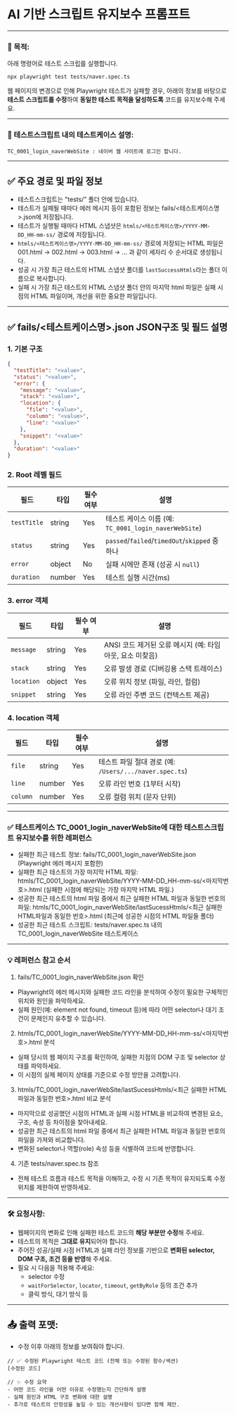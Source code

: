 # AI 기반 스크립트 유지보수 프롬프트

---

### 🔧 목적:

아래 명령어로 테스트 스크립를 실행합니다.

```
npx playwright test tests/naver.spec.ts
```

웹 페이지의 변경으로 인해 Playwright 테스트가 실패할 경우, 아래의 정보를 바탕으로 **테스트 스크립트를 수정**하여 **동일한 테스트 목적을 달성하도록** 코드를 유지보수해 주세요.

---

### 📌 테스트스크립트 내의 테스트케이스 설명:

```
TC_0001_login_naverWebSite : 네이버 웹 사이트에 로그인 합니다.
```

---

## ✅ 주요 경로 및 파일 정보

- 테스트스크립트는 "tests/” 폴더 안에 있습니다.
- 테스트가 실패될 때마다 에러 메시지 등이 포함된 정보는 fails/<테스트케이스명>.json에 저장됩니다.
- 테스트가 실행될 때마다 HTML 스냅샷은 `htmls/<테스트케이스명>/YYYY-MM-DD_HH-mm-ss/` 경로에 저장됩니다.
- `htmls/<테스트케이스명>/YYYY-MM-DD_HH-mm-ss/` 경로에 저장되는 HTML 파일은 001.html -> 002.html -> 003.html -> ... 과 같이 세자리 수 순서대로 생성됩니다.
- 성공 시 가장 최근 테스트의 HTML 스냅샷 폴더를 `lastSuccessHtmls`라는 폴더 이름으로 복사합니다.
- 실패 시 가장 최근 테스트의 HTML 스냅샷 폴더 안의 마지막 html 파일은 실패 시점의 HTML 파일이며, 개선을 위한 중요한 파일입니다.

---

## ✅ fails/<테스트케이스명>.json JSON구조 및 필드 설명
### 1. 기본 구조
```json
{
  "testTitle": "<value>",
  "status": "<value>",
  "error": {
    "message": "<value>",
    "stack": "<value>",
    "location": {
      "file": "<value>",
      "column": "<value>",
      "line": "<value>"
    },
    "snippet": "<value>"
  },
  "duration": "<value>"
}
```

### 2. Root 레벨 필드
| 필드        | 타입      | 필수 여부 | 설명                                                                 |
|-------------|-----------|-----------|----------------------------------------------------------------------|
| `testTitle` | string    | Yes       | 테스트 케이스 이름 (예: `TC_0001_login_naverWebSite`)               |
| `status`    | string    | Yes       | `passed`/`failed`/`timedOut`/`skipped` 중 하나                      |
| `error`     | object    | No        | 실패 시에만 존재 (성공 시 `null`)                                   |
| `duration`  | number    | Yes       | 테스트 실행 시간(ms)                                                |

### 3. error 객체
| 필드       | 타입      | 필수 여부 | 설명                                                                 |
|------------|-----------|-----------|----------------------------------------------------------------------|
| `message`  | string    | Yes       | ANSI 코드 제거된 오류 메시지 (예: 타임아웃, 요소 미찾음)            |
| `stack`    | string    | Yes       | 오류 발생 경로 (디버깅용 스택 트레이스)                             |
| `location` | object    | Yes       | 오류 위치 정보 (파일, 라인, 컬럼)                                   |
| `snippet`  | string    | Yes       | 오류 라인 주변 코드 (컨텍스트 제공)                                 |

### 4. location 객체
| 필드      | 타입      | 필수 여부 | 설명                                                                 |
|-----------|-----------|-----------|----------------------------------------------------------------------|
| `file`    | string    | Yes       | 테스트 파일 절대 경로 (예: `/Users/.../naver.spec.ts`)               |
| `line`    | number    | Yes       | 오류 라인 번호 (1부터 시작)                                         |
| `column`  | number    | Yes       | 오류 컬럼 위치 (문자 단위)                                          |

---

### ✅ 테스트케이스 TC_0001_login_naverWebSite에 대한 테스트스크립트 유지보수를 위한 레퍼런스
- 실패한 최근 테스트 정보: fails/TC_0001_login_naverWebSite.json (Playwright 에러 메시지 포함한)
- 실패한 최근 테스트의 가장 마지막 HTML 파일: htmls/TC_0001_login_naverWebSite/YYYY-MM-DD_HH-mm-ss/<마지막번호>.html (실패한 시점에 해당되는 가장 마지막 HTML 파일.)
- 성공한 최근 테스트의 html 파일 중에서 최근 실패한 HTML 파일과 동일한 번호의 파일: htmls/TC_0001_login_naverWebSite/lastSucessHtmls/<최근 실패한 HTML파일과 동일한 번호>.html (최근에 성공한 시점의 HTML 파일들 폴더)
- 성공한 최근 테스트 스크립트: tests/naver.spec.ts 내의 TC_0001_login_naverWebSite 테스트케이스 

---

### 💡 레퍼런스 참고 순서

1. fails/TC_0001_login_naverWebSite.json 확인
  - Playwright의 에러 메시지와 실패한 코드 라인을 분석하여 수정이 필요한 구체적인 위치와 원인을 파악하세요.
  - 실패 원인(예: element not found, timeout 등)에 따라 어떤 selector나 대기 조건이 문제인지 유추할 수 있습니다.
2. htmls/TC_0001_login_naverWebSite/YYYY-MM-DD_HH-mm-ss/<마지막번호>.html 분석
  - 실패 당시의 웹 페이지 구조를 확인하여, 실패한 지점의 DOM 구조 및 selector 상태를 파악하세요.
  - 이 시점의 실제 페이지 상태를 기준으로 수정 방안을 고려합니다.
3. htmls/TC_0001_login_naverWebSite/lastSucessHtmls/<최근 실패한 HTML파일과 동일한 번호>.html 비교 분석
  - 마지막으로 성공했던 시점의 HTML과 실패 시점 HTML을 비교하여 변경된 요소, 구조, 속성 등 차이점을 찾아내세요.
  - 성공한 최근 테스트의 html 파일 중에서 최근 실패한 HTML 파일과 동일한 번호의 파일을 가져와 비교합니다.
  - 변화된 selector나 역할(role) 속성 등을 식별하여 코드에 반영합니다.
4. 기존 tests/naver.spec.ts 참조
  - 전체 테스트 흐름과 테스트 목적을 이해하고, 수정 시 기존 목적이 유지되도록 수정 위치를 제한하여 반영하세요.

---

### 🛠 요청사항:

- 웹페이지의 변화로 인해 실패한 테스트 코드의 **해당 부분만 수정**해 주세요.
- 테스트의 목적은 **그대로 유지**되어야 합니다.
- 주어진 성공/실패 시점 HTML과 실패 라인 정보를 기반으로 **변화된 selector, DOM 구조, 조건 등을 반영**해 주세요.
- 필요 시 다음을 적용해 주세요:
    - selector 수정
    - `waitForSelector`, `locator`, `timeout`, `getByRole` 등의 조건 추가
    - 클릭 방식, 대기 방식 등

---

## 📤 출력 포맷:

- 수정 이후 아래의 정보를 보여줘야 합니다.

```
// ✅ 수정된 Playwright 테스트 코드 (전체 또는 수정된 함수/섹션)
[수정된 코드]
```

```
// ✨ 수정 요약
- 어떤 코드 라인을 어떤 이유로 수정했는지 간단하게 설명
- 실패 원인과 HTML 구조 변화에 대한 설명
- 추가로 테스트의 안정성을 높일 수 있는 개선사항이 있다면 함께 제안.
```
